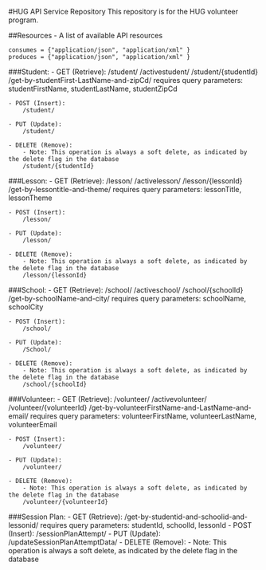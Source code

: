 #HUG API Service Repository
This repository is for the HUG volunteer program. 


##Resources - A list of available API resources

	consumes = {"application/json", "application/xml" } 
	produces = {"application/json", "application/xml" }

###Student:
	- GET (Retrieve):
		/student/
		/activestudent/
		/student/{studentId}
		/get-by-studentFirst-LastName-and-zipCd/
			requires query parameters: studentFirstName, studentLastName, studentZipCd

	- POST (Insert):
		/student/

	- PUT (Update):
		/student/

	- DELETE (Remove): 
		- Note: This operation is always a soft delete, as indicated by the delete flag in the database
		/student/{studentId}

###Lesson:
	- GET (Retrieve):
		/lesson/
		/activelesson/
		/lesson/{lessonId}
		/get-by-lessontitle-and-theme/
			requires query parameters: lessonTitle, lessonTheme

	- POST (Insert):
		/lesson/

	- PUT (Update):
		/lesson/

	- DELETE (Remove): 
		- Note: This operation is always a soft delete, as indicated by the delete flag in the database
		/lesson/{lessonId}

###School:
	- GET (Retrieve):
		/school/
		/activeschool/
		/school/{schoolId}
		/get-by-schoolName-and-city/
			requires query parameters: schoolName, schoolCity

	- POST (Insert):
		/school/

	- PUT (Update):
		/School/

	- DELETE (Remove): 
		- Note: This operation is always a soft delete, as indicated by the delete flag in the database
		/school/{schoolId}

###Volunteer:
	- GET (Retrieve):
		/volunteer/
		/activevolunteer/
		/volunteer/{volunteerId}
		/get-by-volunteerFirstName-and-LastName-and-email/
			requires query parameters: volunteerFirstName, volunteerLastName, volunteerEmail

	- POST (Insert):
		/volunteer/

	- PUT (Update):
		/volunteer/

	- DELETE (Remove): 
		- Note: This operation is always a soft delete, as indicated by the delete flag in the database
		/volunteer/{volunteerId}

###Session Plan:
	- GET (Retrieve):
		/get-by-studentid-and-schoolid-and-lessonid/
			requires query parameters: studentId, schoolId, lessonId
	- POST (Insert):
		/sessionPlanAttempt/
	- PUT (Update):
		/updateSessionPlanAttemptData/
	- DELETE (Remove): 
		- Note: This operation is always a soft delete, as indicated by the delete flag in the database
